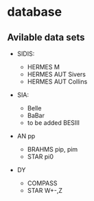 # database

## Avilable data sets

- SIDIS:
  + HERMES M
  + HERMES AUT Sivers
  + HERMES AUT Collins

- SIA:
  + Belle 
  + BaBar 
  + to be added BESIII

- AN pp
  + BRAHMS pip, pim 
  + STAR pi0
  
- DY
  + COMPASS
  + STAR W+-,Z



